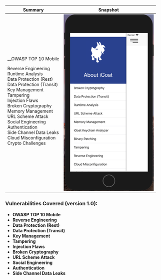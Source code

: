 Summary            |  Snapshot
:-------------------------:|:-------------------------:
__OWASP TOP 10 Mobile </br><p align="left">Reverse Engineering</br>Runtime Analysis</br>Data Protection (Rest)</br>Data Protection (Transit)</br>Key Management</br>Tampering</br>Injection Flaws</br>Broken Cryptography</br>Memory Management</br>URL Scheme Attack</br>Social Engineering</br>Authentication</br>Side Channel Data Leaks</br>Cloud Misconfiguration</br>Crypto Challenges |  ![](https://raw.githubusercontent.com/swaroopsy/test/master/iGoat_2.png)





### Vulnerabilities Covered (version 1.0): ###
* __OWASP TOP 10 Mobile__
* __Reverse Engineering__
* __Data Protection (Rest)__
* __Data Protection (Transit)__
* __Key Management__
* __Tampering__ 
* __Injection Flaws__
* __Broken Cryptography__
* __URL Scheme Attack__
* __Social Engineering__
* __Authentication__
* __Side Channel Data Leaks__


